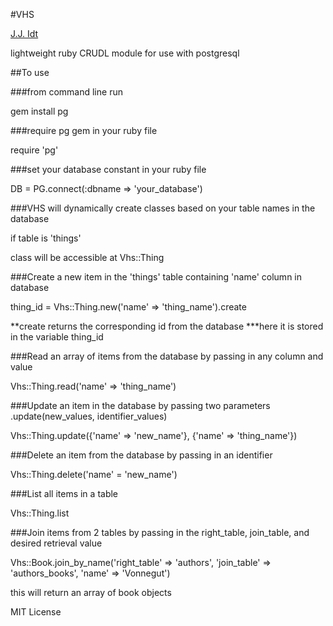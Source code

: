 #VHS

[J.J. Idt](https://github.com/jjidt)

lightweight ruby CRUDL module for use with postgresql

##To use

###from command line run

gem install pg

###require pg gem in your ruby file

require 'pg'

###set your database constant in your ruby file

DB = PG.connect(:dbname => 'your_database')

###VHS will dynamically create classes based on your table names in the database

if table is 'things'

class will be accessible at Vhs::Thing

###Create a new item in the 'things' table containing 'name' column in database

thing_id = Vhs::Thing.new('name' => 'thing_name').create

**create returns the corresponding id from the database
***here it is stored in the variable thing_id

###Read an array of items from the database by passing in any column and value

Vhs::Thing.read('name' => 'thing_name')

###Update an item in the database by passing two parameters .update(new_values, identifier_values)

Vhs::Thing.update({'name' => 'new_name'}, {'name' => 'thing_name'})

###Delete an item from the database by passing in an identifier

Vhs::Thing.delete('name' = 'new_name')

###List all items in a table

Vhs::Thing.list

###Join items from 2 tables by passing in the right_table, join_table, and desired retrieval value

Vhs::Book.join_by_name('right_table' => 'authors', 'join_table' => 'authors_books', 'name' => 'Vonnegut')

this will return an array of book objects

MIT License
